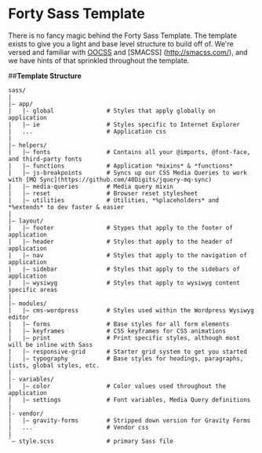 # Forty Sass Template

There is no fancy magic behind the Forty Sass Template. The template exists to give you a light and base level structure to build off of.  We're versed and familiar with [OOCSS](http://oocss.org/) and [SMACSS] (http://smacss.com/), and we have hints of that sprinkled throughout the template.

##**Template Structure**
```
sass/
|
|– app/
|   |- global               # Styles that apply globally on application
|   |– ie                   # Styles specific to Internet Explorer
|   ...                     # Application css
|
|– helpers/
|   |– fonts                # Contains all your @imports, @font-face, and third-party fonts
|   |– functions            # Application *mixins* & *functions*
|   |– js-breakpoints       # Syncs up our CSS Media Queries to work with [MQ Sync](https://github.com/40Digits/jquery-mq-sync)
|   |– media-queries        # Media query mixin
|   |– reset                # Browser reset stylesheet
|   |– utilities            # Utilities, *%placeholders* and *%extends* to dev faster & easier
|
|– layout/
|   |– footer               # Stypes that apply to the footer of application
|   |– header               # Styles that apply to the header of application
|   |– nav                  # Styles that apply to the navigation of application
|   |– sidebar              # Styles that apply to the sidebars of application
|   |– wysiwyg              # Styles that apply to wysiwyg content specific areas
|
|– modules/
|   |– cms-wordpress        # Styles used within the Wordpress Wysiwyg editor
|   |– forms                # Base styles for all form elements
|   |– keyframes            # CSS keyframes for CSS animations
|   |– print                # Print specific styles, although most will be inline with Sass
|   |– responsive-grid      # Starter grid system to get you started
|   |– typography           # Base styles for headings, paragraphs, lists, global styles, etc.
|
|- variables/
|   |– color                # Color values used throughout the application
|   |– settings             # Font variables, Media Query definitions
|
|- vendor/
|   |– gravity-forms        # Stripped down version for Gravity Forms
|   ...                     # Vendor css
|
`– style.scss               # primary Sass file

